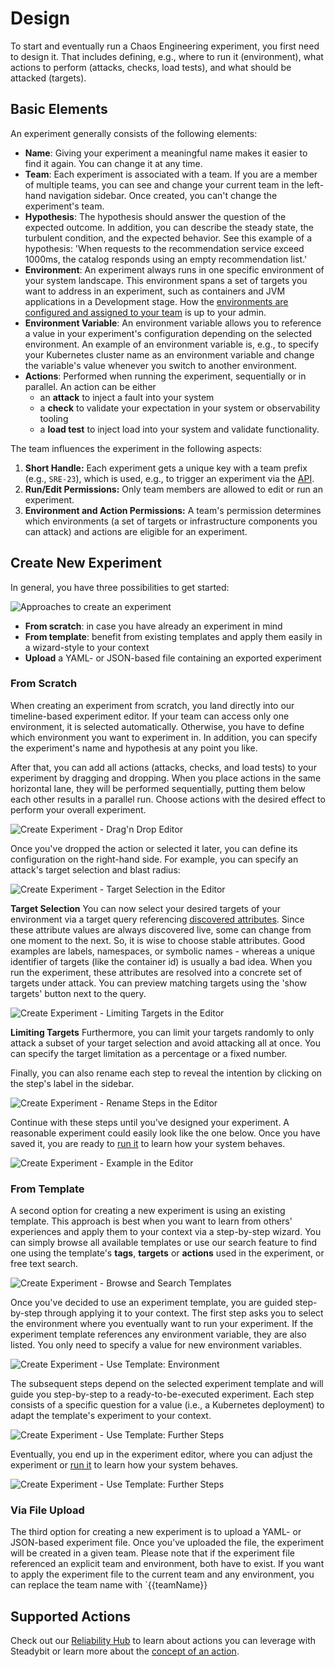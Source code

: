 # Design

To start and eventually run a Chaos Engineering experiment, you first need to design it.
That includes defining, e.g., where to run it (environment), what actions to perform (attacks, checks, load tests), and what should be attacked (targets).

## Basic Elements
An experiment generally consists of the following elements:

* **Name**: Giving your experiment a meaningful name makes it easier to find it again.
  You can change it at any time.
* **Team**: Each experiment is associated with a team.
  If you are a member of multiple teams, you can see and change your current team in the left-hand navigation sidebar.
  Once created, you can't change the experiment's team.
* **Hypothesis**: The hypothesis should answer the question of the expected outcome.
  In addition, you can describe the steady state, the turbulent condition, and the expected behavior.
  See this example of a hypothesis: 'When requests to the recommendation service exceed 1000ms, the catalog responds using an empty recommendation list.'
* **Environment**: An experiment always runs in one specific environment of your system landscape.
  This environment spans a set of targets you want to address in an experiment, such as containers and JVM applications in a Development stage.
  How the [environments are configured and assigned to your team](../../install-and-configure/manage-environments/) is up to your admin.
* **Environment Variable**: An environment variable allows you to reference a value in your experiment's configuration depending on the selected environment.
  An example of an environment variable is, e.g., to specify your Kubernetes cluster name as an environment variable and change the variable's value whenever you switch to another environment.
* **Actions**: Performed when running the experiment, sequentially or in parallel.
  An action can be either
  - an **attack** to inject a fault into your system
  - a **check** to validate your expectation in your system or observability tooling
  - a **load test** to inject load into your system and validate functionality.

The team influences the experiment in the following aspects:
1. **Short Handle:** Each experiment gets a unique key with a team prefix (e.g., `SRE-23`), which is used, e.g., to trigger an experiment via the [API](../../integrate-with-steadybit/api.md).
2. **Run/Edit Permissions:** Only team members are allowed to edit or run an experiment.
3. **Environment and Action Permissions:** A team's permission determines which environments (a set of targets or infrastructure components you can attack) and actions are eligible for an experiment.


## Create New Experiment
In general, you have three possibilities to get started:

![Approaches to create an experiment](create-experiment-approaches.png)

* **From scratch**: in case you have already an experiment in mind
* **From template**: benefit from existing templates and apply them easily in a wizard-style to your context
* **Upload** a YAML- or JSON-based file containing an exported experiment

### From Scratch
When creating an experiment from scratch, you land directly into our timeline-based experiment editor.
If your team can access only one environment, it is selected automatically.
Otherwise, you have to define which environment you want to experiment in.
In addition, you can specify the experiment's name and hypothesis at any point you like.

After that, you can add all actions (attacks, checks, and load tests) to your experiment by dragging and dropping.
When you place actions in the same horizontal lane, they will be performed sequentially, putting them below each other results in a parallel run.
Choose actions with the desired effect to perform your overall experiment.

![Create Experiment - Drag'n Drop Editor](create-experiment-blank.png)

Once you've dropped the action or selected it later, you can define its configuration on the right-hand side.
For example, you can specify an attack's target selection and blast radius:

![Create Experiment - Target Selection in the Editor](create-experiment-blank-target-selection.png)

**Target Selection** You can now select your desired targets of your environment via a target query referencing [discovered attributes](../../concepts/discovery/).
Since these attribute values are always discovered live, some can change from one moment to the next.
So, it is wise to choose stable attributes.
Good examples are labels, namespaces, or symbolic names - whereas a unique identifier of targets (like the container id) is usually a bad idea.
When you run the experiment, these attributes are resolved into a concrete set of targets under attack.
You can preview matching targets using the 'show targets' button next to the query.

![Create Experiment - Limiting Targets in the Editor](create-experiment-blank-limit-targets.png)

**Limiting Targets** Furthermore, you can limit your targets randomly to only attack a subset of your target selection and avoid attacking all at once.
You can specify the target limitation as a percentage or a fixed number.

Finally, you can also rename each step to reveal the intention by clicking on the step's label in the sidebar.

![Create Experiment - Rename Steps in the Editor](create-experiment-blank-step-label.png)

Continue with these steps until you've designed your experiment. A reasonable experiment could easily look like the one below. Once you have saved it, you are ready to [run it](./#run) to learn how your system behaves.

![Create Experiment - Example in the Editor](create-experiment-blank-example.png)

### From Template
A second option for creating a new experiment is using an existing template. This approach is best when you want to learn from others' experiences and apply them to your context via a step-by-step wizard.
You can simply browse all available templates or use our search feature to find one using the template's **tags**, **targets** or **actions** used in the experiment, or free text search.

![Create Experiment - Browse and Search Templates](create-experiment-template.png)

Once you've decided to use an experiment template, you are guided step-by-step through applying it to your context.
The first step asks you to select the environment where you eventually want to run your experiment. If the experiment template references any environment variable, they are also listed. You only need to specify a value for new environment variables.

![Create Experiment - Use Template: Environment](create-experiment-template-wizard1.png)

The subsequent steps depend on the selected experiment template and will guide you step-by-step to a ready-to-be-executed experiment. Each step consists of a specific question for a value (i.e., a Kubernetes deployment) to adapt the template's experiment to your context.

![Create Experiment - Use Template: Further Steps](create-experiment-template-wizard2.png)

Eventually, you end up in the experiment editor, where you can adjust the experiment or [run it](./#run) to learn how your system behaves.

![Create Experiment - Use Template: Further Steps](create-experiment-template-wizard3.png)

### Via File Upload
The third option for creating a new experiment is to upload a YAML- or JSON-based experiment file. Once you've uploaded the file, the experiment will be created in a given team.
Please note that if the experiment file referenced an explicit team and environment, both have to exist. If you want to apply the experiment file to the current team and any environment, you can replace the team name with `{{teamName}}

## Supported Actions
Check out our [Reliability Hub](https://hub.steadybit.com/actions) to learn about actions you can leverage with Steadybit or learn more about the [concept of an action](../../concepts/actions/).